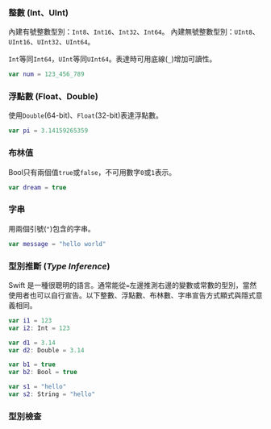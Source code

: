 ### 整數 (Int、UInt)

內建有號整數型別：`Int8`、`Int16`、`Int32`、`Int64`。
內建無號整數型別：`UInt8`、`UInt16`、`UInt32`、`UInt64`。

`Int`等同`Int64`，`UInt`等同`UInt64`。表達時可用底線(`_`)增加可讀性。
```swift
var num = 123_456_789
```

### 浮點數 (Float、Double)

使用`Double`(64-bit)、`Float`(32-bit)表達浮點數。
```swift
var pi = 3.14159265359
```

### 布林值

Bool只有兩個值`true`或`false`，不可用數字`0`或`1`表示。
```swift
var dream = true
```

### 字串

用兩個引號(`"`)包含的字串。
```swift
var message = "hello world"
```

### 型別推斷 (_Type Inference_)

Swift 是一種很聰明的語言。通常能從`=`左邊推測右邊的變數或常數的型別，當然使用者也可以自行宣告。以下整數、浮點數、布林數、字串宣告方式顯式與隱式意義相同。
```swift
var i1 = 123
var i2: Int = 123

var d1 = 3.14
var d2: Double = 3.14

var b1 = true
var b2: Bool = true

var s1 = "hello"
var s2: String = "hello"
```

### 型別檢查